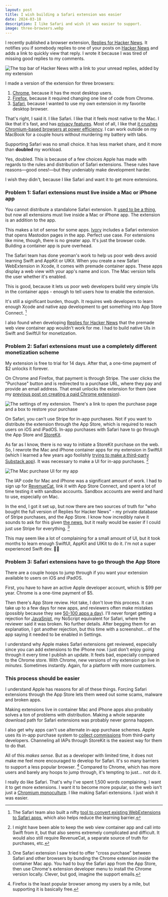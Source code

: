 ```yaml
---
layout: post
title: I wish building a Safari extension was easier
date: 2024-03-18
description: I like Safari and wish it was easier to support.
image: three-browsers.webp
---
```


I recently published a browser extension, [Replies for Hacker News](https://www.nazariosoftware.com/2024/02/23/never-miss-a-conversation-with-replies-for-hacker-news.html). It notifies you if somebody replies to one of your posts on [Hacker News](https://news.ycombinator.com) and adds a link to quickly view that reply. I wrote it because I was tired of missing good replies to my comments.

![The top bar of Hacker News with a link to your unread replies, added by my extension](rhn-top-bar.webp)

I made a version of the extension for three browsers:

1. [Chrome](https://chromewebstore.google.com/detail/replies-for-hacker-news/kjoojcgancofjkmknljjcedlkilcbdbb?pli=1), because it has the most desktop users. 
2. [Firefox](https://addons.mozilla.org/en-US/firefox/addon/replies-for-hacker-news/), because it required changing one line of code from Chrome.
3. [Safari](https://apps.apple.com/us/app/replies-for-hacker-news/id6477880820), because I wanted to use my own extension in my favorite desktop browser.

That's right, I said it. I like Safari. I like that it feels most native to the Mac. I like that it's fast, and has [privacy features](https://www.apple.com/safari/docs/Safari_White_Paper_Nov_2019.pdf). Most of all, I like that [it crushes Chromium-based browsers at power efficiency](https://medium.com/homullus/8-browsers-in-a-tiny-car-energy-efficiency-benchmark-fe3ca82f1690). I can work outside on my MacBook for a couple hours without murdering my battery with tabs.

Supporting Safari was no small choice. It has less market share, and it more than **doubled** my workload.

Yes, doubled. This is because of a few choices Apple has made with regards to the rules and distribution of Safari extensions. These rules have reasons—good ones!—but they undeniably make development harder.

I wish they didn't, because I like Safari and want it to get more extensions.

### Problem 1: Safari extensions must live inside a Mac or iPhone app

You cannot distribute a standalone Safari extension. It [used to be a thing](https://underpassapp.com/news/2023-4-24.html), but now all extensions must live inside a Mac or iPhone app. The extension is an addition to the app.

This makes a lot of sense for some apps. [Ivory](https://tapbots.com/ivory/) includes a Safari extension that opens Mastodon pages in the app. Perfect use case. For extensions like mine, though, there is no greater app. It's just the browser code. Building a container app is pure overhead.

The Safari team has done yeoman's work to help us poor web devs avoid learning Swift and AppKit or UIKit. When you create a new Safari WebExtension in Xcode, it comes with premade container apps. These apps display a web view with your app's name and icon. The Mac version tells the user whether it's enabled.

This is good, because it lets us poor web developers build very simple UIs in the container apps - enough to tell users how to enable the extension.

It's still a significant burden, though. It requires web developers to learn enough Xcode and native app development to get something into App Store Connect. [^1]

[^1]: The Safari team also built a nifty [tool to convert existing WebExtensions to Safari apps](https://developer.apple.com/documentation/safariservices/safari_web_extensions/converting_a_web_extension_for_safari), which also helps reduce the learning barrier.

I also found when developing [Replies for Hacker News](https://www.nazariosoftware.com/2024/02/23/never-miss-a-conversation-with-replies-for-hacker-news.html) that the premade web view container app wouldn't work for me. I had to build native UIs in Swift and SwiftUI for monetization.

### Problem 2: Safari extensions must use a completely different monetization scheme

My extension is free to trial for 14 days. After that, a one-time payment of $2 unlocks it forever.

On Chrome and Firefox, that payment is through Stripe. The user clicks the "Purchase" button and is redirected to a purchase URL, where they pay and provide an email address. That email unlocks the extension for them (see my [previous post on creating a paid Chrome extension](https://kylenazario.com/blog/paid-extension-setup-with-cloudflare)).

![The settings of my extension. There's a link to open the purchase page and a box to restore your purchase](rhn-settings.webp)

On Safari, you can't use Stripe for in-app purchases. Not if you want to distribute the extension through the App Store, which is required to reach users on iOS and iPadOS. In-app purchases with Safari have to go through the App Store and [StoreKit](https://developer.apple.com/storekit/). 

As far as I know, there is no way to initiate a StoreKit purchase on the web. So, I rewrote the Mac and iPhone container apps for my extension in SwiftUI (which I learned a few years ago foolishly [trying to make a third-party Substack app](https://kylenazario.com/blog/compose-for-substack-eulogy)). It was necessary to make a UI for in-app purchases. [^2]

[^2]: I might have been able to keep the web view container app and call into Swift from it, but that also seems extremely complicated and difficult. It would also still require RevenueCat, a separate source of truth for purchases, etc.

![The Mac purchase UI for my app](rhn-mac-sidebyside.webp)

The IAP code for Mac and iPhone was a significant amount of work. I had to sign up for [RevenueCat](https://www.revenuecat.com), link it with App Store Connect, and spent a lot of time testing it with sandbox accounts. Sandbox accounts are weird and hard to use, especially on Mac.

In the end, I got it set up, but now there are two sources of truth for "who bought the full version of Replies for Hacker News" - my private database of Stripe purchases, and the App Store. I know how incredibly naive it sounds to ask for this given [the news](https://www.theverge.com/2024/1/24/24048561/spotify-dma-eu-apple-app-store-epic), but it really would be easier if I could just use Stripe for everything. [^3]

This may seem like a lot of complaining for a small amount of UI, but it took months to learn enough SwiftUI, AppKit and UIKit to do it. I'm not a super experienced Swift dev. 🤷‍♂️

[^3]: One Safari extension I saw tried to offer "cross purchase" between Safari and other browsers by bunding the Chrome extension _inside_ the container Mac app. You had to buy the Safari app from the App Store, then use Chrome's extension developer menu to install the Chrome version locally. Clever, but god, imagine the support emails.

### Problem 3: Safari extensions have to go through the App Store

There are a couple hoops to jump through if you want your extension available to users on iOS and iPadOS.

First, you have to have an active Apple developer account, which is $99 per year. Chrome is a one-time payment of $5.

Then there's App Store review. Hot take, I don't love this process. It can take up to a few days for new apps, and reviewers often make mistakes (possibly because they see [50-100 apps a day](https://www.cnbc.com/2019/06/21/how-apples-app-review-process-for-the-app-store-works.html)). I'll never forget getting a rejection for [JavaSnipt](https://www.nazariosoftware.com/2021/04/07/about-javasnipt.html), my NoScript equivalent for Safari, where the reviewer said it was broken. No further details. After begging them for an explanation, I got another rejection, but this time with a screenshot... of the app saying it needed to be enabled in Settings.

I understand why Apple makes Safari extensions get reviewed, especially since you can add extensions to the iPhone now. I just don't enjoy going through it every time I publish an update. It feels bad, especially compared to the Chrome store. With Chrome, new versions of my extension go live in _minutes_. Sometimes instantly. Again, for a platform with more customers.

### This process should be easier

I understand Apple has reasons for all of these things. Forcing Safari extensions through the App Store lets them weed out some scams, malware and broken apps.

Making extensions live in container Mac and iPhone apps also probably solves a ton of problems with distribution. Making a whole separate download path for Safari extensions was probably never gonna happen.

I also get why apps can't use alternate in-app purchase schemes. Apple uses its in-app purchase system to [collect commissions](https://www.theverge.com/2021/9/13/22671574/epic-apple-app-store-new-rules-meaning-ruling-decision) from third-party developers. Channeling all IAPs through StoreKit is the easiest way for them to do that.

All of this _makes sense_. But as a developer with limited time, it does not make me feel more encouraged to develop for Safari. It's so many barriers to support a less popular browser. [^4] Compared to Chrome, which has more users and barely any hoops to jump through, it's tempting to just... not do it.

[^4]: Firefox is the least popular browser among my users by a mile, but supporting it is basically free.

I really do like Safari. That's why I've spent 1,500 words complaining. I want it to get more extensions. I want it to become more popular, so the web isn't just a [Chromium monoculture](https://dev.to/kenbellows/chromium-and-the-browser-monoculture-problem-420n). I like making Safari extensions. I just wish it was easier.
